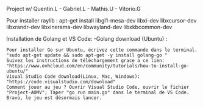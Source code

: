 Project w/ Quentin.L - Gabriel.L - Mathis.U - Vitorio.G

Pour installer raylib : apt-get install libgl1-mesa-dev libxi-dev libxcursor-dev libxrandr-dev libxinerama-dev libwayland-dev libxkbcommon-dev

Installation de Golang et VS Code: -Golang download (Ubuntu) :

    Pour installer Go sur Ubuntu, écrivez cette commande dans le terminal. "sudo apt-get update && sudo apt-get -y install golang-go "
    Suivez les instructions de téléchargement grace a ce lien: "https://www.ovhcloud.com/en/community/tutorials/how-to-install-go-ubuntu/"
    Visual Studio Code download(Linux, Mac, Windows): "https://code.visualstudio.com/download"
    Comment jouer au jeu ? Ouvrir Visual Studio Code, ouvrir le fichier "Project-AOMV"; Taper "go run main.go" dans le terminal de VS Code. Bravo, le jeu est désormais lancer.
